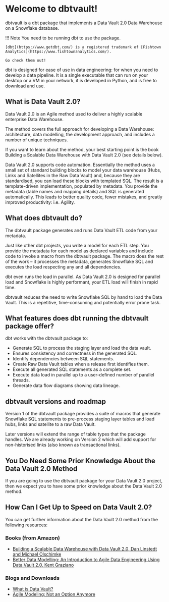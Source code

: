 # Welcome to dbtvault!
dbtvault is a dbt package that implements a Data Vault 2.0 Data Warehouse on a Snowflake database.

!!! Note
    You need to be running dbt to use the package.
    
    [dbt](https://www.getdbt.com/) is a registered trademark of [Fishtown Analytics](https://www.fishtownanalytics.com/).
    
    Go check them out!

dbt is designed for ease of use in data engineering: for when you need to develop a data pipeline. It is a single executable that can run on your desktop or a VM in your network, it is developed in Python, and is free to download and use.

## What is Data Vault 2.0?
Data Vault 2.0 is an Agile method used to deliver a highly scalable enterprise Data Warehouse. 

The method covers the full approach for developing a Data Warehouse: architecture, data modelling, the development approach, and includes a number of unique techniques. 

If you want to learn about the method, your best starting point is the book Building a Scalable Data Warehouse with Data Vault 2.0 (see details below).

Data Vault 2.0 supports code automation. 
Essentially the method uses a small set of standard building blocks to model your data warehouse (Hubs, Links and Satellites in the Raw Data Vault) and, because they are standardised, you can load these blocks with templated SQL. The result is a template-driven implementation, populated by metadata. You provide the metadata (table names and mapping details) and SQL is generated automatically. This leads to better quality code, fewer mistakes, and greatly improved productivity: i.e. Agility.

## What does dbtvault do?
The dbtvault package generates and runs Data Vault ETL code from your metadata. 

Just like other dbt projects, you write a model for each ETL step. You provide the metadata for each model as declared variables and include code to invoke a macro from the dbtvault package. 
The macro does the rest of the work – it processes the metadata, generates Snowflake SQL and executes the load respecting any and all dependencies. 

dbt even runs the load in parallel. As Data Vault 2.0 is designed for parallel load and Snowflake is highly performant, your ETL load will finish in rapid time. 

dbtvault reduces the need to write Snowflake SQL by hand to load the Data Vault. This is a repetitive, time-consuming and potentially error prone task.


## What features does dbt running the dbtvault package offer?
dbt works with the dbtvault package to:

- Generate SQL to process the staging layer and load the data vault.
- Ensures consistency and correctness in the generated SQL.
- Identify dependencies between SQL statements.
- Create Raw Data Vault tables when a release first identifies them.
- Execute all generated SQL statements as a complete set.
- Execute data load in parallel up to a user-defined number of parallel threads.
- Generate data flow diagrams showing data lineage.

## dbtvault versions and roadmap

Version 1 of the dbtvault package provides a suite of macros that generate Snowflake SQL statements to pre-process staging layer tables and load hubs, links and satellite to a raw Data Vault.

Later versions will extend the range of table types that the package handles. We are already working on Version 2 which will add support for non-historised links (also known as transactional links).

## You Do Need Some Prior Knowledge About the Data Vault 2.0 Method
If you are going to use the dbtvault package for your Data Vault 2.0 project, then we expect you to have some prior knowledge about the Data Vault 2.0 method.


## How Can I Get Up to Speed on Data Vault 2.0?
You can get further information about the Data Vault 2.0 method from the following resources:

### Books (from Amazon)

- [Building a Scalable Data Warehouse with Data Vault 2.0, Dan Linstedt and Michael Olschimke](https://www.amazon.co.uk/Building-Scalable-Data-Warehouse-Vault-ebook/dp/B015KKYFGO/)
- [Better Data Modelling: An Introduction to Agile Data Engineering Using Data Vault 2.0, Kent Graziano](https://www.amazon.co.uk/Better-Data-Modeling-Introduction-Engineering-ebook/dp/B018BREV1C)

### Blogs and Downloads

- [What is Data Vault?](https://www.data-vault.co.uk/what-is-data-vault/)
- [Agile Modeling: Not an Option Anymore](https://www.vertabelo.com/blog/data-vault-series-agile-modeling-not-an-option-anymore/)
